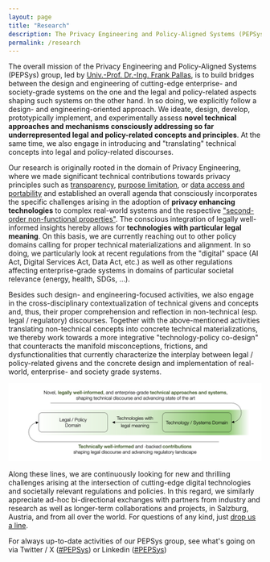 ```yaml
---
layout: page
title: "Research"
description: The Privacy Engineering and Policy-Aligned Systems (PEPSys) group at Paris Lodron University of Salzburg is doing interdisciplinary research that bridges the gap between real-world technical givens and legal and policy-related regulations.
permalink: /research
---
```


The overall mission of the Privacy Engineering and Policy-Aligned Systems (PEPSys) group, led by [Univ.-Prof. Dr.-Ing. Frank Pallas](/team/fp), is to build bridges between the design and engineering of cutting-edge enterprise- and society-grade systems on the one and the legal and policy-related aspects shaping such systems on the other hand. In so doing, we explicitly follow a design- and engineering-oriented approach. We ideate, design, develop, prototypically implement, and experimentally assess **novel technical approaches and mechanisms consciously addressing so far underrepresented legal and policy-related concepts and principles**. At the same time, we also engage in introducing and "translating" technical concepts into legal and policy-related discourses. 

Our research is originally rooted in the domain of Privacy Engineering, where we made significant technical contributions towards privacy principles such as [transparency](https://scholar.google.com/scholar?oi=bibs&hl=en&cluster=17534929842019305805), [purpose limitation](https://dl.acm.org/doi/abs/10.1145/3341105.3375764), or [data access and portability](https://doi.org/10.1007/978-3-031-34444-2_9) and established an overall agenda that consciously incorporates the specific challenges arising in the adoption of **privacy enhancing technologies** to complex real-world systems and the respective ["second-order non-functional properties"](https://scholar.google.com/scholar?oi=bibs&hl=en&cluster=17937753304434579353). The conscious integration of legally well-informed insights hereby allows for **technologies with particular legal meaning**. On this basis, we are currently reaching out to other policy domains calling for proper technical materializations and alignment. In so doing, we particularly look at recent regulations from the "digital" space (AI Act, Digital Services Act, Data Act, etc.) as well as other regulations affecting enterprise-grade systems in domains of particular societal relevance (energy, health, SDGs, ...).

Besides such design- and engineering-focused activities, we also engage in the cross-disciplinary contextualization of technical givens and concepts and, thus, their proper comprehension and reflection in non-technical (esp. legal / regulatory) discourses. Together with the above-mentioned activities translating non-technical concepts into concrete technical materializations, we thereby work towards a more integrative "technology-policy co-design" that counteracts the manifold misconceptions, frictions, and dysfunctionalities that currently characterize the interplay between legal / policy-related givens and the concrete design and implementation of real-world, enterprise- and society grade systems. 

![Bi-directional "PEPSys-circle" demonstrating the interplay between legal/policy domain and technology domain](pepsys-circle.png)

Along these lines, we are continuously looking for new and thrilling challenges arising at the intersection of cutting-edge digital technologies and societally relevant regulations and policies. In this regard, we similarly appreciate ad-hoc bi-directional exchanges with partners from industry and research as well as longer-term collaborations and projects, in Salzburg, Austria, and from all over the world. For questions of any kind, just [drop us a line](mailto:frank.pallas@plus.ac.at).

For always up-to-date activities of our PEPSys group, see what's going on via Twitter / X ([#PEPSys](https://twitter.com/hashtag/PEPSys?f=live)) or Linkedin ([#PEPSys](https://www.linkedin.com/feed/hashtag/?keywords=pepsys))

